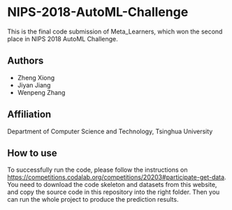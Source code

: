 # NIPS-2018-AutoML-Challenge

This is the final code submission of Meta_Learners, which won the second place in NIPS 2018 AutoML Challenge. 

## Authors
* Zheng Xiong
* Jiyan Jiang
* Wenpeng Zhang

## Affiliation
Department of Computer Science and Technology, Tsinghua University

## How to use
To successfully run the code, please follow the instructions on https://competitions.codalab.org/competitions/20203#participate-get-data. You need to download the code skeleton and datasets from this website, and copy the source code in this repository into the right folder. Then you can run the whole project to produce the prediction results. 
